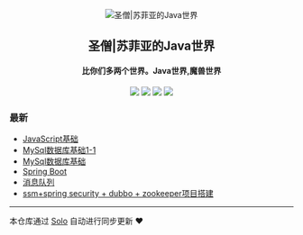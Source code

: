 <p align="center"><img alt="圣僧|苏菲亚的Java世界" src="https://static.b3log.org/images/brand/solo-32.png"></p><h2 align="center">
圣僧|苏菲亚的Java世界
</h2>

<h4 align="center">比你们多两个世界。Java世界,魔兽世界</h4>
<p align="center"><a title="圣僧|苏菲亚的Java世界" target="_blank" href="https://github.com/jy83215051/solo-blog"><img src="https://img.shields.io/github/last-commit/jy83215051/solo-blog.svg?style=flat-square&color=FF9900"></a>
<a title="GitHub repo size in bytes" target="_blank" href="https://github.com/jy83215051/solo-blog"><img src="https://img.shields.io/github/repo-size/jy83215051/solo-blog.svg?style=flat-square"></a>
<a title="Solo Version" target="_blank" href="https://github.com/88250/solo/releases"><img src="https://img.shields.io/badge/solo-3.6.7-f1e05a.svg?style=flat-square&color=blueviolet"></a>
<a title="Hits" target="_blank" href="https://github.com/88250/hits"><img src="https://hits.b3log.org/jy83215051/solo-blog.svg"></a></p>

### 最新

* [JavaScript基础 ](http://www.zjjqc.top/articles/2019/12/12/1576127284224.html)
* [MySql数据库基础1-1](http://www.zjjqc.top/articles/2019/12/12/1576127007266.html)
* [MySql数据库基础](http://www.zjjqc.top/articles/2019/12/12/1576126773087.html)
* [Spring Boot](http://www.zjjqc.top/articles/2019/12/09/1575861748343.html)
* [消息队列](http://www.zjjqc.top/articles/2019/12/09/1575861100561.html)
* [ssm+spring security + dubbo + zookeeper项目搭建](http://www.zjjqc.top/articles/2019/12/06/1575612781086.html)



---

本仓库通过 [Solo](https://github.com/88250/solo) 自动进行同步更新 ❤️ 